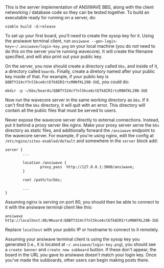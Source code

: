 This is the server implementation of ANSIWAVE BBS, along with the client networking / database code so they can be tested together. To build an executable ready for running on a server, do:

```
nimble build -d:release
```

To set up your first board, you'll need to create the sysop key for it. Using the ansiwave terminal client, run `ansiwave --gen-login-key=~/.ansiwave/login-key.png` on your local machine (you do *not* need to do this on the server you're running wavecore). It will create the filename specified, and will also print out your public key.

On the server, you now should create a directory called `bbs`, and inside of it, a directory called `boards`. Finally, create a diretory named after your public key inside of that. For example, if your public key is `Q8BTY324cY7nl5kce6ctEfk8IRIrtsM8NfKL29B-3UE`, you could do:

```
mkdir -p ~/bbs/boards/Q8BTY324cY7nl5kce6ctEfk8IRIrtsM8NfKL29B-3UE
```

Now run the wavecore server in the same working directory as `bbs`. If it can't find the `bbs` directory, it will quit with an error. This directory will contain all the public files that must be served to users.

Never expose the wavecore server directly to external connections. Instead, put it behind a proxy server like nginx. Make your proxy server serve the `bbs` directory as static files, and additionally forward the `/ansiwave` endpoint to the wavecore server. For example, if you're using nginx, edit the config at `/etc/nginx/sites-enabled/default` and somewhere in the `server` block add:

```
server {
        ...

        location /ansiwave {
                proxy_pass  http://127.0.0.1:3000/ansiwave;
        }

        root /path/to/bbs;

        ...
}
```

Assuming nginx is serving on port 80, you should then be able to connect to it with the ansiwave terminal client like this:

```
ansiwave http://localhost:80/#board:Q8BTY324cY7nl5kce6ctEfk8IRIrtsM8NfKL29B-3UE
```

Replace `localhost` with your public IP or hostname to connect to it remotely.

Assuming your ansiwave terminal client is using the sysop key you generated (i.e., it is located at `~/.ansiwave/login-key.png`), you should see a `create banner` and `create new subboard` button. If these don't appear, the board in the URL you gave to ansiwave doesn't match your login key. Once you've made the subboards, other users can begin making posts there.
